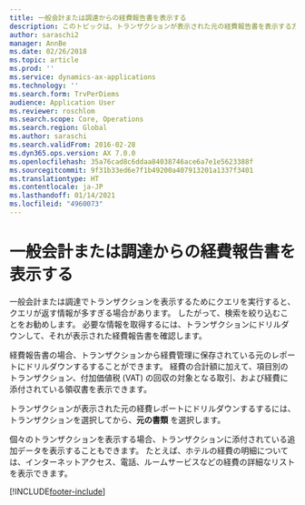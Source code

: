 ```yaml
---
title: 一般会計または調達からの経費報告書を表示する
description: このトピックは、トランザクションが表示された元の経費報告書を表示する方法を説明しています。
author: saraschi2
manager: AnnBe
ms.date: 02/26/2018
ms.topic: article
ms.prod: ''
ms.service: dynamics-ax-applications
ms.technology: ''
ms.search.form: TrvPerDiems
audience: Application User
ms.reviewer: roschlom
ms.search.scope: Core, Operations
ms.search.region: Global
ms.author: saraschi
ms.search.validFrom: 2016-02-28
ms.dyn365.ops.version: AX 7.0.0
ms.openlocfilehash: 35a76cad8c6ddaa84038746ace6a7e1e5623388f
ms.sourcegitcommit: 9f31b33ed6e7f1b49200a407913201a1337f3401
ms.translationtype: HT
ms.contentlocale: ja-JP
ms.lasthandoff: 01/14/2021
ms.locfileid: "4960073"
---
```

# <a name="view-an-expense-report-from-general-ledger-or-procurement-and-sourcing"></a>一般会計または調達からの経費報告書を表示する

一般会計または調達でトランザクションを表示するためにクエリを実行すると、クエリが返す情報が多すぎる場合があります。 したがって、検索を絞り込むことをお勧めします。 必要な情報を取得するには、トランザクションにドリルダウンして、それが表示された経費報告書を確認します。

経費報告書の場合、トランザクションから経費管理に保存されている元のレポートにドリルダウンするすることができます。 経費の合計額に加えて、項目別のトランザクション、付加価値税 (VAT) の回収の対象となる取引、および経費に添付されている領収書を表示できます。

トランザクションが表示された元の経費レポートにドリルダウンするするには、トランザクションを選択してから、**元の書類** を選択します。

個々のトランザクションを表示する場合、トランザクションに添付されている追加データを表示することもできます。 たとえば、ホテルの経費の明細については、インターネットアクセス、電話、ルームサービスなどの経費の詳細なリストを表示できます。


[!INCLUDE[footer-include](../includes/footer-banner.md)]